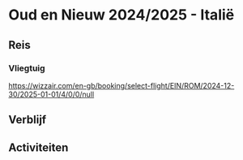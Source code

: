 # Oud en Nieuw 2024/2025 - Italië
## Reis
### Vliegtuig

https://wizzair.com/en-gb/booking/select-flight/EIN/ROM/2024-12-30/2025-01-01/4/0/0/null
## Verblijf
## Activiteiten
